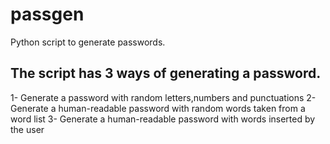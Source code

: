 # passgen
Python script to generate passwords.


## The script has 3 ways of generating a password.
1- Generate a password with random letters,numbers and punctuations
2- Generate a human-readable password with random words taken from a word list
3- Generate a human-readable password with words inserted by the user
